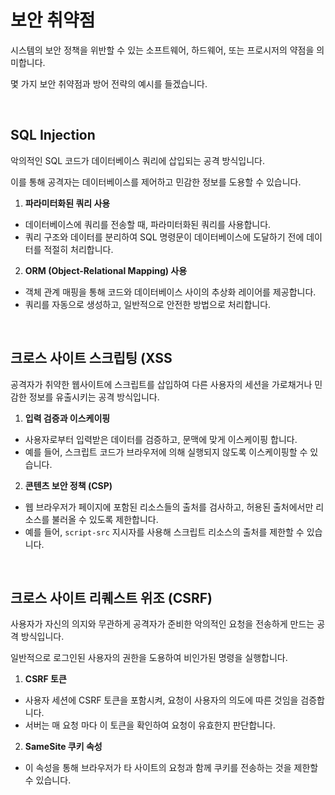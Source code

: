 # 보안 취약점

시스템의 보안 정책을 위반할 수 있는 소프트웨어, 하드웨어, 또는 프로시저의 약점을 의미합니다.

몇 가지 보안 취약점과 방어 전략의 예시를 들겠습니다.

<br>

## SQL Injection

악의적인 SQL 코드가 데이터베이스 쿼리에 삽입되는 공격 방식입니다.

이를 통해 공격자는 데이터베이스를 제어하고 민감한 정보를 도용할 수 있습니다.

1. **파라미터화된 쿼리 사용**
  - 데이터베이스에 쿼리를 전송할 때, 파라미터화된 쿼리를 사용합니다.
  - 쿼리 구조와 데이터를 분리하여 SQL 명령문이 데이터베이스에 도달하기 전에 데이터를 적절히 처리합니다.

2. **ORM (Object-Relational Mapping) 사용**
  - 객체 관계 매핑을 통해 코드와 데이터베이스 사이의 추상화 레이어를 제공합니다.
  - 쿼리를 자동으로 생성하고, 일반적으로 안전한 방법으로 처리합니다.

<br>

## 크로스 사이트 스크립팅 (XSS

공격자가 취약한 웹사이트에 스크립트를 삽입하여 다른 사용자의 세션을 가로채거나 민감한 정보를 유출시키는 공격 방식입니다.

1. **입력 검증과 이스케이핑**
  - 사용자로부터 입력받은 데이터를 검증하고, 문맥에 맞게 이스케이핑 합니다.
  - 예를 들어, 스크립트 코드가 브라우저에 의해 실행되지 않도록 이스케이핑할 수 있습니다.

2. **콘텐츠 보안 정책 (CSP)**
  - 웹 브라우저가 페이지에 포함된 리소스들의 출처를 검사하고, 허용된 출처에서만 리소스를 불러올 수 있도록 제한합니다.
  - 예를 들어, `script-src` 지시자를 사용해 스크립트 리소스의 출처를 제한할 수 있습니다.

<br>

## 크로스 사이트 리퀘스트 위조 (CSRF)

사용자가 자신의 의지와 무관하게 공격자가 준비한 악의적인 요청을 전송하게 만드는 공격 방식입니다.

일반적으로 로그인된 사용자의 권한을 도용하여 비인가된 명령을 실행합니다.

1. **CSRF 토큰**
  - 사용자 세션에 CSRF 토큰을 포함시켜, 요청이 사용자의 의도에 따른 것임을 검증합니다.
  - 서버는 매 요청 마다 이 토큰을 확인하여 요청이 유효한지 판단합니다.

2. **SameSite 쿠키 속성**
  - 이 속성을 통해 브라우저가 타 사이트의 요청과 함께 쿠키를 전송하는 것을 제한할 수 있습니다.

